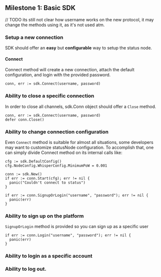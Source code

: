 ## Milestone 1: Basic SDK

// TODO its still not clear how username works on the new protocol, it may change the methods using it, as it's not used atm.

###  Setup a new connection

SDK should offer an **easy** but **configurable** way to setup the status node.


#### Connect

Connect method will create a new connection, attach the default configuration, and login with the provided password.

```
conn, err := sdk.Connect(username, password)
```


###  Ability to close a specific connection

In order to close all channels, sdk.Conn object should offer a `Close` method.
```
conn, err := sdk.Connect(username, password)
defer conn.Close()
```

###  Ability to change connection configuration

Even `Connect` method is suitable for almost all situations, some developers may want to customize statusNode configuration. To accomplish that, one can simply divide Connect method on its internal calls like:
```
cfg := sdk.DefaultConfig()
cfg.NodeConfig.WhisperConfig.MinimumPoW = 0.001

conn := sdk.New()
if err := conn.Start(cfg); err != nil {
  panic("Couldn't connect to status")
}

if err := conn.SignupOrLogin("username", "password"); err != nil {
  panic(err)
}
```

### Ability to sign up on the platform

`SignupOrLogin` method is provided so you can sign up as a specific user

```
if err := conn.Login("username", "password"); err != nil {
  panic(err)
}
```


###  Ability to login as a specific account




###  Ability to log out.
